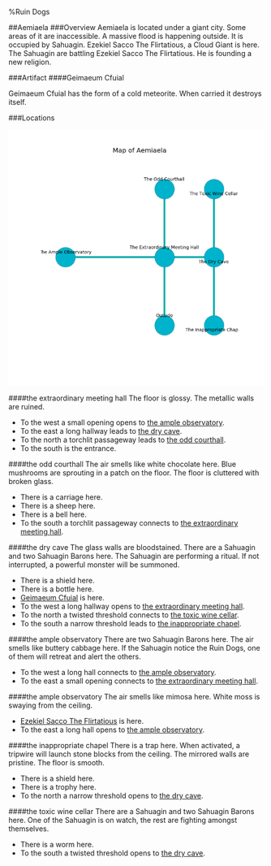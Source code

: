 %Ruin Dogs

##Aemiaela
###Overview
Aemiaela is located under a giant city. Some areas of it are inaccessible. A massive flood is happening outside. It is occupied by Sahuagin. <a name="Ezekiel-Sacco-The-Flirtatious"></a>Ezekiel Sacco The Flirtatious, a Cloud Giant is here. The Sahuagin are battling Ezekiel Sacco The Flirtatious. He  is founding a new religion. 



###Artifact
####<a name="Geimaeum-Cfuial"></a>Geimaeum Cfuial


Geimaeum Cfuial has the form of a cold meteorite. When carried it destroys itself. 





###Locations


![](../v2/images/Aemiaela.png)

####<a name="the-extraordinary-meeting-hall"></a>the extraordinary meeting hall
The floor is glossy. The metallic walls are ruined. 



* To the west a small opening opens to [the ample observatory](#the-ample-observatory).
* To the east a long hallway leads to [the dry cave](#the-dry-cave).
* To the north a torchlit passageway leads to [the odd courthall](#the-odd-courthall).
* To the south is the entrance.


####<a name="the-odd-courthall"></a>the odd courthall
The air smells like white chocolate here. Blue mushrooms are sprouting in a patch on the floor. The floor is cluttered with broken glass. 



* There is a carriage here.
* There is a sheep here.
* There is a bell here.
* To the south a torchlit passageway connects to [the extraordinary meeting hall](#the-extraordinary-meeting-hall).


####<a name="the-dry-cave"></a>the dry cave
The glass walls are bloodstained. There are a Sahuagin and two Sahuagin Barons here. The Sahuagin are performing a ritual. If not interrupted, a powerful monster will be summoned. 



* There is a shield here.
* There is a bottle here.
* [Geimaeum Cfuial](#Geimaeum-Cfuial) is here.
* To the west a long hallway opens to [the extraordinary meeting hall](#the-extraordinary-meeting-hall).
* To the north a twisted threshold connects to [the toxic wine cellar](#the-toxic-wine-cellar).
* To the south a narrow threshold leads to [the inappropriate chapel](#the-inappropriate-chapel).


####<a name="the-ample-observatory"></a>the ample observatory
There are two Sahuagin Barons here. The air smells like buttery	cabbage here. If the Sahuagin notice the Ruin Dogs, one of them will retreat and alert the others. 



* To the west a long hall connects to [the ample observatory](#the-ample-observatory).
* To the east a small opening connects to [the extraordinary meeting hall](#the-extraordinary-meeting-hall).


####<a name="the-ample-observatory"></a>the ample observatory
The air smells like mimosa here. White moss is swaying from the ceiling. 



* [Ezekiel Sacco The Flirtatious](#Ezekiel-Sacco-The-Flirtatious) is here.
* To the east a long hall opens to [the ample observatory](#the-ample-observatory).


####<a name="the-inappropriate-chapel"></a>the inappropriate chapel
There is a trap here. When activated, a tripwire will launch stone blocks from the ceiling. The mirrored walls are pristine. The floor is smooth. 



* There is a shield here.
* There is a trophy here.
* To the north a narrow threshold opens to [the dry cave](#the-dry-cave).


####<a name="the-toxic-wine-cellar"></a>the toxic wine cellar
There are a Sahuagin and two Sahuagin Barons here. One of the Sahuagin is on watch, the rest are fighting amongst themselves. 



* There is a worm here.
* To the south a twisted threshold opens to [the dry cave](#the-dry-cave).


